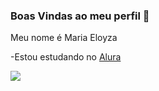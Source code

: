 ### Boas Vindas ao meu perfil 💙

Meu nome é Maria Eloyza 

-Estou estudando no [Alura](https://www.alura.com.br)

![](https://media1.tenor.com/m/8dha6U81pJ0AAAAC/love-forever-cute.gif)
